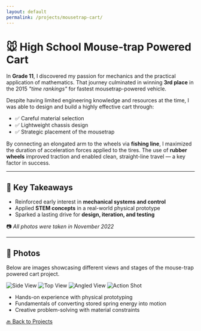 ```yaml
---
layout: default
permalink: /projects/mousetrap-cart/
---
```


# 🐭 High School Mouse-trap Powered Cart

In **Grade 11**, I discovered my passion for mechanics and the practical application of mathematics. That journey culminated in winning **3rd place** in the 2015 *"time rankings"* for fastest mousetrap-powered vehicle.

Despite having limited engineering knowledge and resources at the time, I was able to design and build a highly effective cart through:

- ✅ Careful material selection  
- ✅ Lightweight chassis design  
- ✅ Strategic placement of the mousetrap

By connecting an elongated arm to the wheels via **fishing line**, I maximized the duration of acceleration forces applied to the tires. The use of **rubber wheels** improved traction and enabled clean, straight-line travel — a key factor in success.

---

## 🧠 Key Takeaways

- Reinforced early interest in **mechanical systems and control**
- Applied **STEM concepts** in a real-world physical prototype
- Sparked a lasting drive for **design, iteration, and testing**

📷 _All photos were taken in November 2022_

---

## 📸 Photos

Below are images showcasing different views and stages of the mouse-trap powered cart project.

![Side View](../../assets/projects/mousetrapcart1.png)
![Top View](../../assets/projects/mousetrapcart2.png)
![Angled View](../../assets/projects/mousetrapcart3.png)
![Action Shot](../../assets/projects/mousetrapcart4.png)

- Hands-on experience with physical prototyping
- Fundamentals of converting stored spring energy into motion
- Creative problem-solving with material constraints

[🔙 Back to Projects](../projects)
